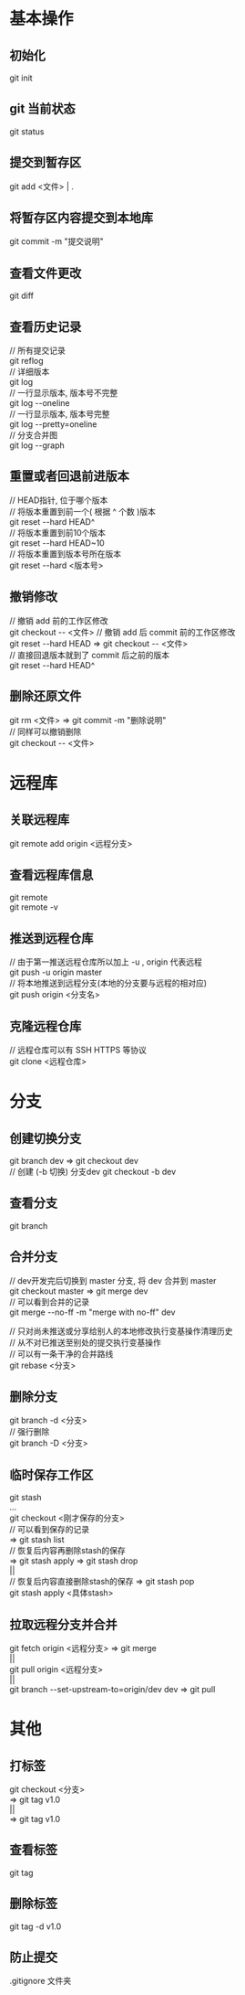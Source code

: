 # 基本操作
## 初始化
git init

## git 当前状态
git status

## 提交到暂存区
git add <文件> | .

## 将暂存区内容提交到本地库
git commit -m "提交说明"

## 查看文件更改
git diff

## 查看历史记录
// 所有提交记录  
git reflog  
// 详细版本  
git log  
// 一行显示版本, 版本号不完整  
git log --oneline  
// 一行显示版本, 版本号完整  
git log --pretty=oneline  
// 分支合并图  
git log --graph

## 重置或者回退前进版本
// HEAD指针, 位于哪个版本  
// 将版本重置到前一个( 根据 ^ 个数 )版本  
git reset --hard HEAD^  
// 将版本重置到前10个版本  
git reset --hard HEAD~10  
// 将版本重置到版本号所在版本  
git reset --hard <版本号>

## 撤销修改
// 撤销 add 前的工作区修改  
git checkout -- <文件>
// 撤销 add 后 commit 前的工作区修改  
git reset --hard HEAD => git checkout -- <文件>  
// 直接回退版本就到了 commit 后之前的版本  
git reset --hard HEAD^

## 删除还原文件
git rm <文件> => git commit -m "删除说明"  
// 同样可以撤销删除  
git checkout -- <文件>

# 远程库
## 关联远程库
git remote add origin <远程分支>

## 查看远程库信息
git remote  
git remote -v

## 推送到远程仓库
// 由于第一推送远程仓库所以加上 -u , origin 代表远程  
git push -u origin master  
// 将本地推送到远程分支(本地的分支要与远程的相对应)  
git push origin <分支名>

## 克隆远程仓库
// 远程仓库可以有 SSH HTTPS 等协议  
git clone <远程仓库>

# 分支
## 创建切换分支
git branch dev => git checkout dev  
// 创建 (-b 切换) 分支dev
git checkout -b dev

## 查看分支
git branch

## 合并分支
// dev开发完后切换到 master 分支, 将 dev 合并到 master  
git checkout master => git merge dev  
// 可以看到合并的记录  
git merge --no-ff -m "merge with no-ff" dev  

// 只对尚未推送或分享给别人的本地修改执行变基操作清理历史  
// 从不对已推送至别处的提交执行变基操作  
// 可以有一条干净的合并路线  
git rebase <分支>

## 删除分支
git branch -d <分支>  
// 强行删除  
git branch -D <分支>

## 临时保存工作区
git stash  
...  
git checkout <刚才保存的分支>  
  // 可以看到保存的记录  
  => git stash list  
  // 恢复后内容再删除stash的保存  
  => git stash apply => git stash drop  
  ||  
  // 恢复后内容直接删除stash的保存
  => git stash pop  
git stash apply <具体stash>

## 拉取远程分支并合并
git fetch origin <远程分支> => git merge  
||  
git pull origin <远程分支>  
||  
git branch --set-upstream-to=origin/dev dev => git pull

# 其他
## 打标签
git checkout <分支>  
  => git tag v1.0  
  ||  
  => git tag v1.0 <commit id>

## 查看标签
git tag

## 删除标签
git tag -d v1.0

## 防止提交
.gitignore 文件夹